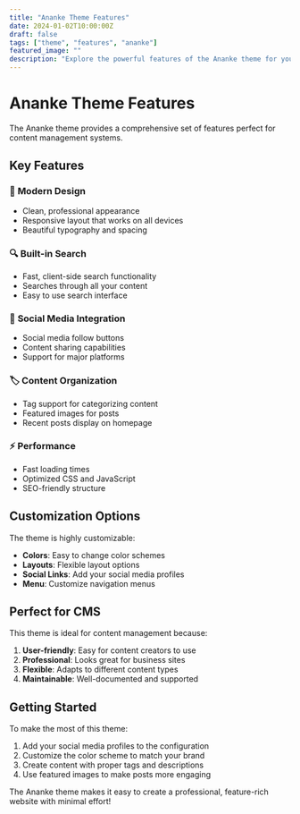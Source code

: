 ```yaml
---
title: "Ananke Theme Features"
date: 2024-01-02T10:00:00Z
draft: false
tags: ["theme", "features", "ananke"]
featured_image: ""
description: "Explore the powerful features of the Ananke theme for your Hugo CMS."
---
```


# Ananke Theme Features

The Ananke theme provides a comprehensive set of features perfect for content management systems.

## Key Features

### 🎨 **Modern Design**
- Clean, professional appearance
- Responsive layout that works on all devices
- Beautiful typography and spacing

### 🔍 **Built-in Search**
- Fast, client-side search functionality
- Searches through all your content
- Easy to use search interface

### 📱 **Social Media Integration**
- Social media follow buttons
- Content sharing capabilities
- Support for major platforms

### 🏷️ **Content Organization**
- Tag support for categorizing content
- Featured images for posts
- Recent posts display on homepage

### ⚡ **Performance**
- Fast loading times
- Optimized CSS and JavaScript
- SEO-friendly structure

## Customization Options

The theme is highly customizable:

- **Colors**: Easy to change color schemes
- **Layouts**: Flexible layout options
- **Social Links**: Add your social media profiles
- **Menu**: Customize navigation menus

## Perfect for CMS

This theme is ideal for content management because:

1. **User-friendly**: Easy for content creators to use
2. **Professional**: Looks great for business sites
3. **Flexible**: Adapts to different content types
4. **Maintainable**: Well-documented and supported

## Getting Started

To make the most of this theme:

1. Add your social media profiles to the configuration
2. Customize the color scheme to match your brand
3. Create content with proper tags and descriptions
4. Use featured images to make posts more engaging

The Ananke theme makes it easy to create a professional, feature-rich website with minimal effort!
